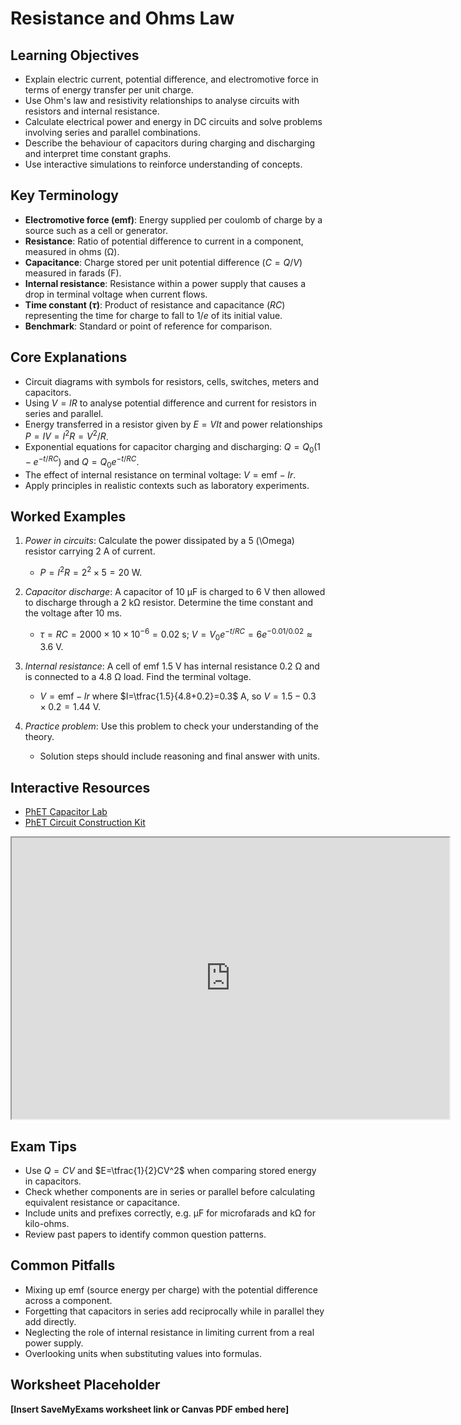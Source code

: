# Resistance and Ohms Law

## Learning Objectives
- Explain electric current, potential difference, and electromotive force in terms of energy transfer per unit charge.
- Use Ohm's law and resistivity relationships to analyse circuits with resistors and internal resistance.
- Calculate electrical power and energy in DC circuits and solve problems involving series and parallel combinations.
- Describe the behaviour of capacitors during charging and discharging and interpret time constant graphs.
- Use interactive simulations to reinforce understanding of concepts.

## Key Terminology
- **Electromotive force (emf)**: Energy supplied per coulomb of charge by a source such as a cell or generator.
- **Resistance**: Ratio of potential difference to current in a component, measured in ohms (Ω).
- **Capacitance**: Charge stored per unit potential difference ($C=Q/V$) measured in farads (F).
- **Internal resistance**: Resistance within a power supply that causes a drop in terminal voltage when current flows.
- **Time constant ($\tau$)**: Product of resistance and capacitance ($RC$) representing the time for charge to fall to $1/e$ of its initial value.
- **Benchmark**: Standard or point of reference for comparison.

## Core Explanations
- Circuit diagrams with symbols for resistors, cells, switches, meters and capacitors.
- Using $V=IR$ to analyse potential difference and current for resistors in series and parallel.
- Energy transferred in a resistor given by $E=VIt$ and power relationships $P=IV=I^2R=V^2/R$.
- Exponential equations for capacitor charging and discharging: $Q=Q_0(1-e^{-t/RC})$ and $Q=Q_0e^{-t/RC}$.
- The effect of internal resistance on terminal voltage: $V=\text{emf}-Ir$.
- Apply principles in realistic contexts such as laboratory experiments.

## Worked Examples
1. *Power in circuits*: Calculate the power dissipated by a 5 \(\Omega\) resistor carrying 2 A of current.
   - $P=I^2R=2^2\times5=20$ W.
2. *Capacitor discharge*: A capacitor of 10 μF is charged to 6 V then allowed to discharge through a 2 kΩ resistor. Determine the time constant and the voltage after 10 ms.
   - $\tau=RC=2000\times10\times10^{-6}=0.02$ s; $V=V_0e^{-t/RC}=6e^{-0.01/0.02}\approx3.6$ V.
3. *Internal resistance*: A cell of emf 1.5 V has internal resistance 0.2 Ω and is connected to a 4.8 Ω load. Find the terminal voltage.
   - $V=\text{emf}-Ir$ where $I=\tfrac{1.5}{4.8+0.2}=0.3$ A, so $V=1.5-0.3\times0.2=1.44$ V.

4. *Practice problem*: Use this problem to check your understanding of the theory.
   - Solution steps should include reasoning and final answer with units.
## Interactive Resources
- [PhET Capacitor Lab](https://phet.colorado.edu/en/simulation/capacitor-lab)
- [PhET Circuit Construction Kit](https://phet.colorado.edu/en/simulation/circuit-construction-kit-dc)
<iframe src="https://phet.colorado.edu/sims/html/ohms-law/latest/ohms-law_en.html" width="700" height="450" title="Interactive simulation" loading="lazy"></iframe>

## Exam Tips
- Use $Q=CV$ and $E=\tfrac{1}{2}CV^2$ when comparing stored energy in capacitors.
- Check whether components are in series or parallel before calculating equivalent resistance or capacitance.
- Include units and prefixes correctly, e.g. μF for microfarads and kΩ for kilo-ohms.
- Review past papers to identify common question patterns.

## Common Pitfalls
- Mixing up emf (source energy per charge) with the potential difference across a component.
- Forgetting that capacitors in series add reciprocally while in parallel they add directly.
- Neglecting the role of internal resistance in limiting current from a real power supply.
- Overlooking units when substituting values into formulas.

## Worksheet Placeholder
**[Insert SaveMyExams worksheet link or Canvas PDF embed here]**
